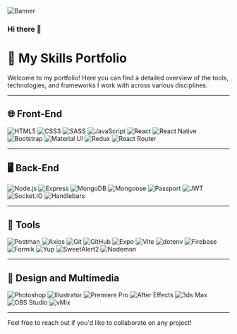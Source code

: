 ![Banner](https://res.cloudinary.com/drez01kou/image/upload/v1730420276/verd5wg5vyajnfrvmrvy.png)

### Hi there 👋

# 💼 My Skills Portfolio

Welcome to my portfolio! Here you can find a detailed overview of the tools, technologies, and frameworks I work with across various disciplines.

---

## 🌐 Front-End
![HTML5](https://img.shields.io/badge/HTML5-E34F26?style=for-the-badge&logo=html5&logoColor=white)
![CSS3](https://img.shields.io/badge/CSS3-1572B6?style=for-the-badge&logo=css3&logoColor=white)
![SASS](https://img.shields.io/badge/SASS-CC6699?style=for-the-badge&logo=sass&logoColor=white)
![JavaScript](https://img.shields.io/badge/JavaScript-F7DF1E?style=for-the-badge&logo=javascript&logoColor=black)
![React](https://img.shields.io/badge/React-61DAFB?style=for-the-badge&logo=react&logoColor=black)
![React Native](https://img.shields.io/badge/React_Native-20232A?style=for-the-badge&logo=react&logoColor=61DAFB)
![Bootstrap](https://img.shields.io/badge/Bootstrap-7952B3?style=for-the-badge&logo=bootstrap&logoColor=white)
![Material UI](https://img.shields.io/badge/Material_UI-0081CB?style=for-the-badge&logo=mui&logoColor=white)
![Redux](https://img.shields.io/badge/Redux-764ABC?style=for-the-badge&logo=redux&logoColor=white)
![React Router](https://img.shields.io/badge/React_Router_DOM-CA4245?style=for-the-badge&logo=react-router&logoColor=white)

---

## 🖥️ Back-End
![Node.js](https://img.shields.io/badge/Node.js-339933?style=for-the-badge&logo=node.js&logoColor=white)
![Express](https://img.shields.io/badge/Express-000000?style=for-the-badge&logo=express&logoColor=white)
![MongoDB](https://img.shields.io/badge/MongoDB-47A248?style=for-the-badge&logo=mongodb&logoColor=white)
![Mongoose](https://img.shields.io/badge/Mongoose-880000?style=for-the-badge&logo=mongoose&logoColor=white)
![Passport](https://img.shields.io/badge/Passport-34E27A?style=for-the-badge&logo=passport&logoColor=white)
![JWT](https://img.shields.io/badge/JSON_Web_Token-000000?style=for-the-badge&logo=json&logoColor=white)
![Socket.IO](https://img.shields.io/badge/SOCKET.IO-%23010101?style=for-the-badge&logo=socketdotio&logoColor=white)
![Handlebars](https://img.shields.io/badge/Handlebars-F0772B?style=for-the-badge&logo=handlebarsdotjs&logoColor=white)

---

## 🔧 Tools
![Postman](https://img.shields.io/badge/Postman-FF6C37?style=for-the-badge&logo=postman&logoColor=white)
![Axios](https://img.shields.io/badge/Axios-5A29E4?style=for-the-badge&logo=axios&logoColor=white)
![Git](https://img.shields.io/badge/Git-F05032?style=for-the-badge&logo=git&logoColor=white)
![GitHub](https://img.shields.io/badge/GitHub-181717?style=for-the-badge&logo=github&logoColor=white)
![Expo](https://img.shields.io/badge/Expo-000020?style=for-the-badge&logo=expo&logoColor=white)
![Vite](https://img.shields.io/badge/Vite-646CFF?style=for-the-badge&logo=vite&logoColor=white)
![dotenv](https://img.shields.io/badge/dotenv-ECD53F?style=for-the-badge&logo=dotenv&logoColor=black)
![Firebase](https://img.shields.io/badge/Firebase-FFCA28?style=for-the-badge&logo=firebase&logoColor=black)
![Formik](https://img.shields.io/badge/FORMIK-%232563EB?style=for-the-badge&logo=formik&logoColor=white)
![Yup](https://img.shields.io/badge/Yup-5E60CE?style=for-the-badge&logoColor=white)
![SweetAlert2](https://img.shields.io/badge/SweetAlert2-FF4154?style=for-the-badge&logo=javascript&logoColor=white)
![Nodemon](https://img.shields.io/badge/Nodemon-76C7C0?style=for-the-badge&logo=nodemon&logoColor=white)

---

## 🎨 Design and Multimedia
![Photoshop](https://img.shields.io/badge/Adobe_Photoshop-31A8FF?style=for-the-badge&logo=adobephotoshop&logoColor=white)
![Illustrator](https://img.shields.io/badge/Adobe_Illustrator-FF9A00?style=for-the-badge&logo=adobeillustrator&logoColor=white)
![Premiere Pro](https://img.shields.io/badge/Adobe_Premiere_Pro-9999FF?style=for-the-badge&logo=adobepremierepro&logoColor=white)
![After Effects](https://img.shields.io/badge/Adobe_After_Effects-9999FF?style=for-the-badge&logo=adobeaftereffects&logoColor=white)
![3ds Max](https://img.shields.io/badge/3ds_Max-DA291C?style=for-the-badge&logo=3dsmax&logoColor=white)
![OBS Studio](https://img.shields.io/badge/OBS_Studio-302F2F?style=for-the-badge&logo=obs-studio&logoColor=white)
![vMix](https://img.shields.io/badge/vMix-002C3E?style=for-the-badge&logo=vmix&logoColor=white)

---

Feel free to reach out if you'd like to collaborate on any project!


<!--
# 💻 Tecnologías y Herramientas

## 🖌️ Frontend
![HTML5](https://img.shields.io/badge/HTML5-E34F26?style=for-the-badge&logo=html5&logoColor=white)
![CSS3](https://img.shields.io/badge/CSS3-1572B6?style=for-the-badge&logo=css3&logoColor=white)
![Sass](https://img.shields.io/badge/Sass-CC6699?style=for-the-badge&logo=sass&logoColor=white)
![JavaScript](https://img.shields.io/badge/JavaScript-F7DF1E?style=for-the-badge&logo=javascript&logoColor=black)
![React](https://img.shields.io/badge/REACT-%2361DAFB?style=for-the-badge&logo=react&logoColor=black)
![React Native](https://img.shields.io/badge/React_Native-20232A?style=for-the-badge&logo=react&logoColor=61DAFB)
![Bootstrap](https://img.shields.io/badge/Bootstrap-7952B3?style=for-the-badge&logo=bootstrap&logoColor=white)
![Material UI](https://img.shields.io/badge/Material_UI-0081CB?style=for-the-badge&logo=mui&logoColor=white)

---

## 🖥️ Backend
![Node.js](https://img.shields.io/badge/Node.js-339933?style=for-the-badge&logo=node.js&logoColor=white)
![Express](https://img.shields.io/badge/Express-000000?style=for-the-badge&logo=express&logoColor=white)
![Passport](https://img.shields.io/badge/Passport-34E27A?style=for-the-badge&logo=passport&logoColor=white)
![JWT](https://img.shields.io/badge/JSON_Web_Token-000000?style=for-the-badge&logo=json&logoColor=white)
![Nodemon](https://img.shields.io/badge/Nodemon-76C7C0?style=for-the-badge&logo=nodemon&logoColor=white)
![Socket.IO](https://img.shields.io/badge/SOCKET.IO-%23010101?style=for-the-badge&logo=socketdotio&logoColor=white)


---

## 📂 Bases de Datos
![MongoDB](https://img.shields.io/badge/MongoDB-47A248?style=for-the-badge&logo=mongodb&logoColor=white)
![Mongoose](https://img.shields.io/badge/MONGOOSE-%23880000?style=for-the-badge&logo=mongoose&logoColor=white)

---

## 🔧 Herramientas
![Firebase](https://img.shields.io/badge/Firebase-FFCA28?style=for-the-badge&logo=firebase&logoColor=black)
![Postman](https://img.shields.io/badge/Postman-FF6C37?style=for-the-badge&logo=postman&logoColor=white)
![Axios](https://img.shields.io/badge/Axios-5A29E4?style=for-the-badge&logo=axios&logoColor=white)
![Git](https://img.shields.io/badge/Git-F05032?style=for-the-badge&logo=git&logoColor=white)
![GitHub](https://img.shields.io/badge/GitHub-181717?style=for-the-badge&logo=github&logoColor=white)
![Expo](https://img.shields.io/badge/Expo-000020?style=for-the-badge&logo=expo&logoColor=white)
![Redux](https://img.shields.io/badge/Redux-764ABC?style=for-the-badge&logo=redux&logoColor=white)
![Vite](https://img.shields.io/badge/Vite-646CFF?style=for-the-badge&logo=vite&logoColor=white)
![dotenv](https://img.shields.io/badge/dotenv-ECD53F?style=for-the-badge&logo=dotenv&logoColor=black)
![Formik](https://img.shields.io/badge/FORMIK-%232563EB?style=for-the-badge&logo=formik&logoColor=white)
![Yup](https://img.shields.io/badge/Yup-5E60CE?style=for-the-badge&logoColor=white)
![React Router](https://img.shields.io/badge/React_Router_DOM-CA4245?style=for-the-badge&logo=react-router&logoColor=white)
![Handlebars](https://img.shields.io/badge/Handlebars-F0772B?style=for-the-badge&logo=handlebarsdotjs&logoColor=white)
![SweetAlert2](https://img.shields.io/badge/SweetAlert2-FF4154?style=for-the-badge&logo=javascript&logoColor=white)

## 🎨 Diseño y Producción
![Photoshop](https://img.shields.io/badge/Adobe_Photoshop-31A8FF?style=for-the-badge&logo=adobephotoshop&logoColor=white)
![Illustrator](https://img.shields.io/badge/Adobe_Illustrator-FF9A00?style=for-the-badge&logo=adobeillustrator&logoColor=white)
![Premiere Pro](https://img.shields.io/badge/Adobe_Premiere_Pro-9999FF?style=for-the-badge&logo=adobepremierepro&logoColor=white)
![After Effects](https://img.shields.io/badge/Adobe_After_Effects-9999FF?style=for-the-badge&logo=adobeaftereffects&logoColor=white)
![3ds Max](https://img.shields.io/badge/3ds_Max-DA291C?style=for-the-badge&logo=3dsmax&logoColor=white)
![OBS Studio](https://img.shields.io/badge/OBS_Studio-302F2F?style=for-the-badge&logo=obs-studio&logoColor=white)
![vMix](https://img.shields.io/badge/vMix-002C3E?style=for-the-badge&logo=vmix&logoColor=white)






**LeonardoFleita/LeonardoFleita** is a ✨ _special_ ✨ repository because its `README.md` (this file) appears on your GitHub profile.

Here are some ideas to get you started:

- 🔭 I’m currently working on ...
- 🌱 I’m currently learning ...
- 👯 I’m looking to collaborate on ...
- 🤔 I’m looking for help with ...
- 💬 Ask me about ...
- 📫 How to reach me: ...
- 😄 Pronouns: ...
- ⚡ Fun fact: ...
-->
